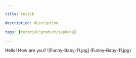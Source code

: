 ```yaml
---

title: testik

description: description

tags: [tutorial:product/sapHana]

---
```


Hello! How are you?
![Funny-Baby-11.jpg] (Funny-Baby-11.jpg)
